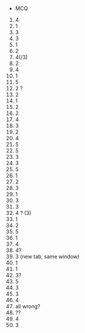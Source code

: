- MCQ
1. 4
2. 1
3. 3
4. 3
5. 1
6. 2
7. 4(/3)
8. 2
9. 4
10. 1
11. 5
12. 2 ?
13. 2
14. 1
15. 2
16. 2
17. 4
18. 3
19. 2
20. 4
21. 5
22. 5
23. 3
24. 3
25. 5
26. 1
27. 2
28. 3
29. 1
30. 3
31. 3
32. 4 ? (3)
33. 1
34. 2
35. 5
36. 1
37. 4
38. 4?
39. 3 (new tab, same window)
40. 1
41. 1
42. 3?
43. 5
44. 3
45. 3
46. 4
47. all wrong?
48. ??
49. 4
50. 3

